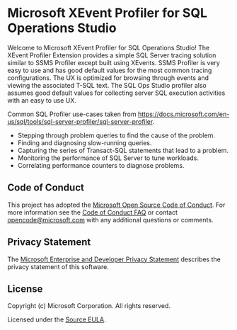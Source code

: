 # Microsoft XEvent Profiler for SQL Operations Studio

Welcome to Microsoft XEvent Profiler for SQL Operations Studio!  The XEvent Profiler Extension provides a simple SQL Server tracing solution similar to SSMS Profiler except built using XEvents.  SSMS Profiler is very easy to use and has good default values for the most common tracing configurations.  The UX is optimized for browsing through events and viewing the associated T-SQL text.  The SQL Ops Studio profiler also assumes good default values for collecting server SQL execution activities with an easy to use UX.

Common SQL Profiler use-cases taken from https://docs.microsoft.com/en-us/sql/tools/sql-server-profiler/sql-server-profiler.

- Stepping through problem queries to find the cause of the problem.
- Finding and diagnosing slow-running queries.
- Capturing the series of Transact-SQL statements that lead to a problem.
- Monitoring the performance of SQL Server to tune workloads.
- Correlating performance counters to diagnose problems.

## Code of Conduct

This project has adopted the [Microsoft Open Source Code of Conduct](https://opensource.microsoft.com/codeofconduct/). For more information see the [Code of Conduct FAQ](https://opensource.microsoft.com/codeofconduct/faq/) or contact [opencode@microsoft.com](mailto:opencode@microsoft.com) with any additional questions or comments.

## Privacy Statement

The [Microsoft Enterprise and Developer Privacy Statement](https://privacy.microsoft.com/en-us/privacystatement) describes the privacy statement of this software.

## License

Copyright (c) Microsoft Corporation. All rights reserved.

Licensed under the [Source EULA](https://raw.githubusercontent.com/Microsoft/sqlopsstudio/master/LICENSE.txt).
